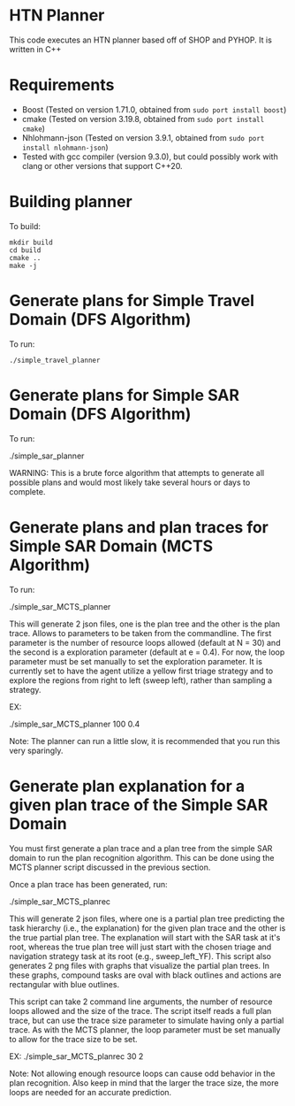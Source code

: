 # HTN Planner
This code executes an HTN planner based off of SHOP and PYHOP. It is written in
C++

# Requirements
- Boost (Tested on version 1.71.0, obtained from `sudo port install boost`)
- cmake (Tested on version 3.19.8, obtained from `sudo port install cmake`)
- Nhlohmann-json (Tested on version 3.9.1, obtained from `sudo port install
  nlohmann-json`) 
- Tested with gcc compiler (version 9.3.0), but could possibly work with clang or other versions that support C++20. 

# Building planner
To build:

    mkdir build
    cd build
    cmake ..
    make -j

# Generate plans for Simple Travel Domain (DFS Algorithm)

To run:

    ./simple_travel_planner

# Generate plans for Simple SAR Domain (DFS Algorithm)

To run:

  ./simple_sar_planner

WARNING: This is a brute force algorithm that attempts to generate all possible plans and 
would most likely take several hours or days to complete.  

# Generate plans and plan traces for Simple SAR Domain (MCTS Algorithm)

To run:

  ./simple_sar_MCTS_planner

This will generate 2 json files, one is the plan tree and the other is
the plan trace. Allows to parameters to be taken from the commandline. The
first parameter is the number of resource loops allowed (default at N = 30) and
the second is a exploration parameter (default at e = 0.4). For now, the loop
parameter must be set manually to set the exploration parameter. It is
currently set to have the agent utilize a yellow first triage strategy and to
explore the regions from right to left (sweep left), rather than sampling a
strategy.   

EX:

  ./simple_sar_MCTS_planner 100 0.4

Note: The planner can run a little slow, it is recommended that you run this
very sparingly. 

# Generate plan explanation for a given plan trace of the Simple SAR Domain

You must first generate a plan trace and a plan tree from the simple SAR domain to run the plan
recognition algorithm. This can be done using the MCTS planner script discussed
in the previous section. 

Once a plan trace has been generated, run:

  ./simple_sar_MCTS_planrec

This will generate 2 json files, where one is a partial plan tree predicting
the task hierarchy (i.e., the explanation) for the given plan trace and the
other is the true partial plan tree. The explanation will start with the SAR
task at it's root, whereas the true plan tree will just start with the chosen
triage and navigation strategy task at its root (e.g., sweep_left_YF). This
script also generates 2 png files with graphs that visualize the partial plan
trees. In these graphs, compound tasks are oval with black outlines and actions
are rectangular with blue outlines. 

This script can take 2 command line arguments, the number of resource loops
allowed and the size of the trace. The script itself reads a full plan trace,
but can use the trace size parameter to simulate having only a partial trace.
As with the MCTS planner, the loop parameter must be set manually to allow for
the trace size to be set. 

EX:
  ./simple_sar_MCTS_planrec 30 2

Note: Not allowing enough resource loops can cause odd behavior in the plan
recognition. Also keep in mind that the larger the trace size, the more loops
are needed for an accurate prediction.  
